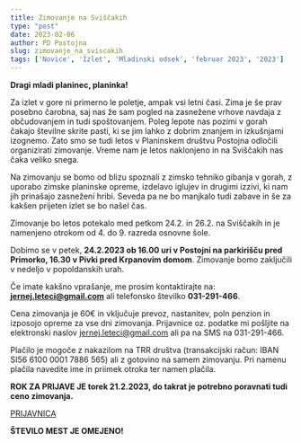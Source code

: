 ```yaml
---
title: Zimovanje na Sviščakih
type: "post"
date: 2023-02-06
author: PD Postojna
slug: zimovanje_na_sviscakih
tags: ['Novice', 'Izlet', 'Mladinski odsek', 'februar 2023', '2023']
---
```


**Dragi mladi planinec, planinka!**

Za izlet v gore ni primerno le poletje, ampak vsi letni časi. Zima je še prav posebno čarobna, saj nas že sam pogled na zasnežene vrhove navdaja z občudovanjem in tudi spoštovanjem. Poleg lepote nas pozimi v gorah čakajo številne skrite pasti, ki se jim lahko z dobrim znanjem in izkušnjami izognemo. Zato smo se tudi letos v Planinskem društvu Postojna odločili organizirati zimovanje. Vreme nam je letos naklonjeno in na Sviščakih nas čaka veliko snega.

Na zimovanju se bomo od blizu spoznali z zimsko tehniko gibanja v gorah, z uporabo zimske planinske opreme, izdelavo iglujev in drugimi izzivi, ki nam jih prinašajo zasneženi hribi. Seveda pa ne bo manjkalo tudi zabave in še za kakšen prijeten izlet se bo našel čas.

Zimovanje bo letos potekalo med petkom 24.2. in 26.2. na Sviščakih in je namenjeno otrokom od 4. do 9. razreda osnovne šole.

Dobimo se v petek, **24.2.2023 ob 16.00 uri v Postojni na parkirišču pred Primorko, 16.30 v Pivki pred Krpanovim domom**. Zimovanje bomo zaključili v nedeljo v popoldanskih urah.

Če imate kakšno vprašanje, me prosim kontaktirajte na: **jernej.leteci@gmail.com** ali telefonsko številko **031-291-466**.

Cena zimovanja je 60€ in vključuje prevoz, nastanitev, poln penzion in izposojo opreme za vse dni zimovanja. Prijavnice oz. podatke mi pošljite na elektronski naslov jernej.leteci@gmail.com ali pa na SMS na 031-291-466.

Plačilo je mogoče z nakazilom na TRR društva (transakcijski račun: IBAN SI56 6100 0001 7886 565) ali z gotovino na samem zimovanju. Pri namenu plačila navedite ime in priimek otroka ter namen plačila.

**ROK ZA PRIJAVE JE torek 21.2.2023, do takrat je potrebno poravnati tudi ceno zimovanja.**

[PRIJAVNICA](/documents/prijavnice/MOPD_zimovanje_prijavnica_2023.pdf)

**ŠTEVILO MEST JE OMEJENO!**
